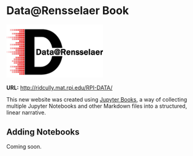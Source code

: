 # Data@Rensselaer Book
<img src="content/images/logo/data-rpi_logo.jpg" alt="Data@Rensselaer" width="50%">

**URL:** http://ridcully.mat.rpi.edu/RPI-DATA/

This new website was created using [Jupyter Books](https://jupyter.org/jupyter-book/intro.html), a way of collecting multiple Jupyter Notebooks and other Markdown files into a structured, linear narrative.

## Adding Notebooks
Coming soon.
